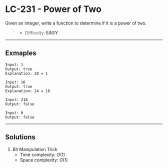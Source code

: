 # LC-231 - Power of Two

Given an integer, write a function to determine if it is a power of two.

> * Difficulty: **EASY**

---
## Exmaples

```
Input: 1
Output: true
Explanation: 20 = 1
```

```
Input: 16
Output: true
Explanation: 24 = 16
```

```
Input: 218
Output: false
```

```
Input: 0
Output: false
```

---
## Solutions

1. Bit Manipulation Trick
    * Time complexity: $O(1)$
    * Space complexity: $O(1)$